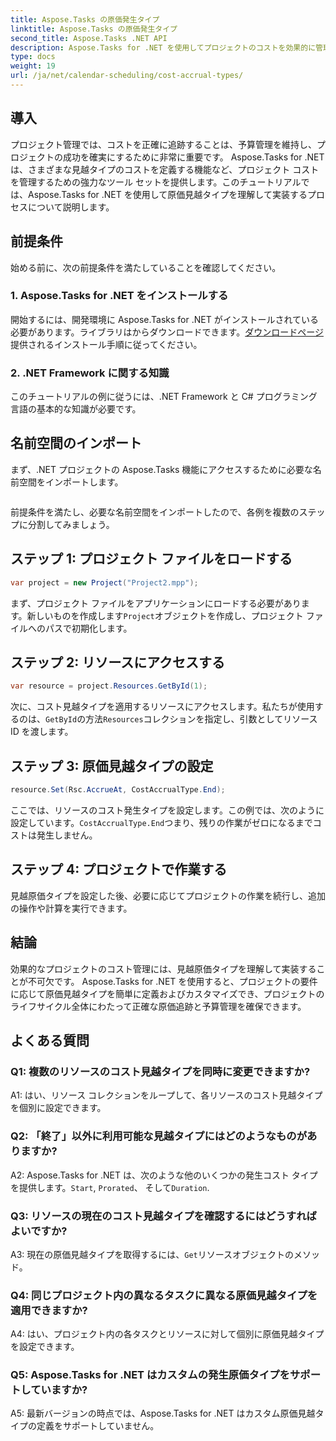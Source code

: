 ```yaml
---
title: Aspose.Tasks の原価発生タイプ
linktitle: Aspose.Tasks の原価発生タイプ
second_title: Aspose.Tasks .NET API
description: Aspose.Tasks for .NET を使用してプロジェクトのコストを効果的に管理する方法を学びます。正確な予算追跡のために原価見越タイプを定義します。
type: docs
weight: 19
url: /ja/net/calendar-scheduling/cost-accrual-types/
---
```

## 導入

プロジェクト管理では、コストを正確に追跡することは、予算管理を維持し、プロジェクトの成功を確実にするために非常に重要です。 Aspose.Tasks for .NET は、さまざまな見越タイプのコストを定義する機能など、プロジェクト コストを管理するための強力なツール セットを提供します。このチュートリアルでは、Aspose.Tasks for .NET を使用して原価見越タイプを理解して実装するプロセスについて説明します。

## 前提条件

始める前に、次の前提条件を満たしていることを確認してください。

### 1. Aspose.Tasks for .NET をインストールする

開始するには、開発環境に Aspose.Tasks for .NET がインストールされている必要があります。ライブラリはからダウンロードできます。[ダウンロードページ](https://releases.aspose.com/tasks/net/)提供されるインストール手順に従ってください。

### 2. .NET Framework に関する知識

このチュートリアルの例に従うには、.NET Framework と C# プログラミング言語の基本的な知識が必要です。

## 名前空間のインポート

まず、.NET プロジェクトの Aspose.Tasks 機能にアクセスするために必要な名前空間をインポートします。

```csharp

```

前提条件を満たし、必要な名前空間をインポートしたので、各例を複数のステップに分割してみましょう。

## ステップ 1: プロジェクト ファイルをロードする

```csharp
var project = new Project("Project2.mpp");
```

まず、プロジェクト ファイルをアプリケーションにロードする必要があります。新しいものを作成します`Project`オブジェクトを作成し、プロジェクト ファイルへのパスで初期化します。

## ステップ 2: リソースにアクセスする

```csharp
var resource = project.Resources.GetById(1);
```

次に、コスト見越タイプを適用するリソースにアクセスします。私たちが使用するのは、`GetById`の方法`Resources`コレクションを指定し、引数としてリソース ID を渡します。

## ステップ 3: 原価見越タイプの設定

```csharp
resource.Set(Rsc.AccrueAt, CostAccrualType.End);
```

ここでは、リソースのコスト発生タイプを設定します。この例では、次のように設定しています。`CostAccrualType.End`つまり、残りの作業がゼロになるまでコストは発生しません。

## ステップ 4: プロジェクトで作業する

見越原価タイプを設定した後、必要に応じてプロジェクトの作業を続行し、追加の操作や計算を実行できます。

## 結論

効果的なプロジェクトのコスト管理には、見越原価タイプを理解して実装することが不可欠です。 Aspose.Tasks for .NET を使用すると、プロジェクトの要件に応じて原価見越タイプを簡単に定義およびカスタマイズでき、プロジェクトのライフサイクル全体にわたって正確な原価追跡と予算管理を確保できます。

## よくある質問

### Q1: 複数のリソースのコスト見越タイプを同時に変更できますか?

A1: はい、リソース コレクションをループして、各リソースのコスト見越タイプを個別に設定できます。

### Q2: 「終了」以外に利用可能な見越タイプにはどのようなものがありますか?

A2: Aspose.Tasks for .NET は、次のような他のいくつかの発生コスト タイプを提供します。`Start`, `Prorated`、 そして`Duration`.

### Q3: リソースの現在のコスト見越タイプを確認するにはどうすればよいですか?

 A3: 現在の原価見越タイプを取得するには、`Get`リソースオブジェクトのメソッド。

### Q4: 同じプロジェクト内の異なるタスクに異なる原価見越タイプを適用できますか?

A4: はい、プロジェクト内の各タスクとリソースに対して個別に原価見越タイプを設定できます。

### Q5: Aspose.Tasks for .NET はカスタムの発生原価タイプをサポートしていますか?

A5: 最新バージョンの時点では、Aspose.Tasks for .NET はカスタム原価見越タイプの定義をサポートしていません。